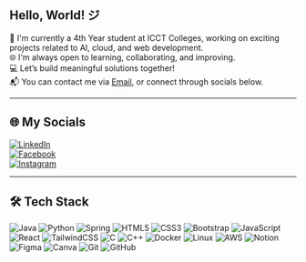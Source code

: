##  Hello, World! ジ

🌷 I'm currently a 4th  Year student at ICCT Colleges, working on exciting projects related to AI, cloud, and web development.  
🌐 I'm always open to learning, collaborating, and improving.  
💻 Let’s build meaningful solutions together!  
📬 You can contact me via [Email](mailto:michellesonio26@gmail.com), or connect through socials below.

---

## 🌐 My Socials

[![LinkedIn](https://img.shields.io/badge/LinkedIn-blue?logo=linkedin)](https://www.linkedin.com/in/michellesonio/)  
[![Facebook](https://img.shields.io/badge/Facebook-1877F2?logo=facebook&logoColor=white)](https://www.facebook.com/michelle.sonio.16/)  
[![Instagram](https://img.shields.io/badge/Instagram-pink?logo=instagram)](https://instagram.com)

---
## 🛠 Tech Stack

![Java](https://img.shields.io/badge/Java-orange?logo=java)
![Python](https://img.shields.io/badge/Python-FFD43B?logo=python)
![Spring](https://img.shields.io/badge/Spring-6DB33F?logo=spring)
![HTML5](https://img.shields.io/badge/HTML5-e34c26?logo=html5&logoColor=white)
![CSS3](https://img.shields.io/badge/CSS3-1572B6?logo=css3)
![Bootstrap](https://img.shields.io/badge/Bootstrap-7952B3?logo=bootstrap&logoColor=white)
![JavaScript](https://img.shields.io/badge/JavaScript-F7DF1E?logo=javascript&logoColor=black)
![React](https://img.shields.io/badge/React-61DAFB?logo=react)
![TailwindCSS](https://img.shields.io/badge/TailwindCSS-38B2AC?logo=tailwind-css)
![C](https://img.shields.io/badge/C-00599C?logo=c&logoColor=white)
![C++](https://img.shields.io/badge/C++-00599C?logo=c%2B%2B&logoColor=white)
![Docker](https://img.shields.io/badge/Docker-2496ED?logo=docker&logoColor=white)
![Linux](https://img.shields.io/badge/Linux-FCC624?logo=linux&logoColor=black)
![AWS](https://img.shields.io/badge/AWS-232F3E?logo=amazon-aws&logoColor=white)
![Notion](https://img.shields.io/badge/Notion-000000?logo=notion&logoColor=white)
![Figma](https://img.shields.io/badge/Figma-F24E1E?logo=figma)
![Canva](https://img.shields.io/badge/Canva-00C4CC?logo=canva)
![Git](https://img.shields.io/badge/Git-F05032?logo=git)
![GitHub](https://img.shields.io/badge/GitHub-181717?logo=github)
